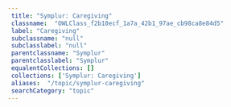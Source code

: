 ```yaml
--- 
 title: "Symplur: Caregiving" 
 classname:  "OWLClass_f2b10ecf_1a7a_42b1_97ae_cb98ca8e84d5" 
 label: "Caregiving" 
 subclassname: "null" 
 subclasslabel: "null" 
 parentclassname: "Symplur" 
 parentclasslabel: "Symplur" 
 equalentCollections: [] 
 collections: ['Symplur: Caregiving']
 aliases:  "/topic/symplur-caregiving"  
 searchCategory: "topic" 
---
```

